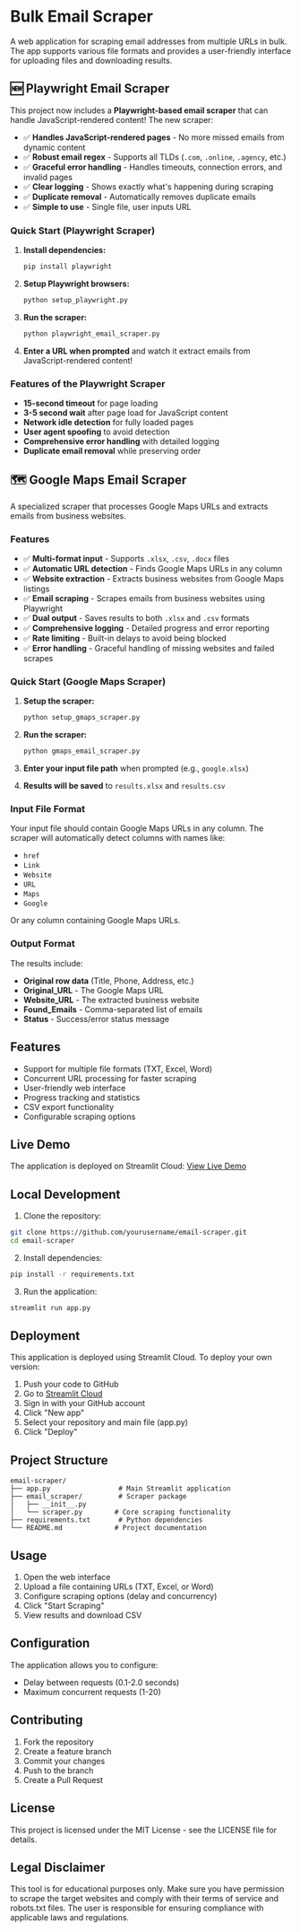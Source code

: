 # Bulk Email Scraper

A web application for scraping email addresses from multiple URLs in bulk. The app supports various file formats and provides a user-friendly interface for uploading files and downloading results.

## 🆕 Playwright Email Scraper

This project now includes a **Playwright-based email scraper** that can handle JavaScript-rendered content! The new scraper:

- ✅ **Handles JavaScript-rendered pages** - No more missed emails from dynamic content
- ✅ **Robust email regex** - Supports all TLDs (`.com`, `.online`, `.agency`, etc.)
- ✅ **Graceful error handling** - Handles timeouts, connection errors, and invalid pages
- ✅ **Clear logging** - Shows exactly what's happening during scraping
- ✅ **Duplicate removal** - Automatically removes duplicate emails
- ✅ **Simple to use** - Single file, user inputs URL

### Quick Start (Playwright Scraper)

1. **Install dependencies:**
   ```bash
   pip install playwright
   ```

2. **Setup Playwright browsers:**
   ```bash
   python setup_playwright.py
   ```

3. **Run the scraper:**
   ```bash
   python playwright_email_scraper.py
   ```

4. **Enter a URL when prompted** and watch it extract emails from JavaScript-rendered content!

### Features of the Playwright Scraper

- **15-second timeout** for page loading
- **3-5 second wait** after page load for JavaScript content
- **Network idle detection** for fully loaded pages
- **User agent spoofing** to avoid detection
- **Comprehensive error handling** with detailed logging
- **Duplicate email removal** while preserving order

## 🗺️ Google Maps Email Scraper

A specialized scraper that processes Google Maps URLs and extracts emails from business websites.

### Features

- ✅ **Multi-format input** - Supports `.xlsx`, `.csv`, `.docx` files
- ✅ **Automatic URL detection** - Finds Google Maps URLs in any column
- ✅ **Website extraction** - Extracts business websites from Google Maps listings
- ✅ **Email scraping** - Scrapes emails from business websites using Playwright
- ✅ **Dual output** - Saves results to both `.xlsx` and `.csv` formats
- ✅ **Comprehensive logging** - Detailed progress and error reporting
- ✅ **Rate limiting** - Built-in delays to avoid being blocked
- ✅ **Error handling** - Graceful handling of missing websites and failed scrapes

### Quick Start (Google Maps Scraper)

1. **Setup the scraper:**
   ```bash
   python setup_gmaps_scraper.py
   ```

2. **Run the scraper:**
   ```bash
   python gmaps_email_scraper.py
   ```

3. **Enter your input file path** when prompted (e.g., `google.xlsx`)

4. **Results will be saved** to `results.xlsx` and `results.csv`

### Input File Format

Your input file should contain Google Maps URLs in any column. The scraper will automatically detect columns with names like:
- `href`
- `Link` 
- `Website`
- `URL`
- `Maps`
- `Google`

Or any column containing Google Maps URLs.

### Output Format

The results include:
- **Original row data** (Title, Phone, Address, etc.)
- **Original_URL** - The Google Maps URL
- **Website_URL** - The extracted business website
- **Found_Emails** - Comma-separated list of emails
- **Status** - Success/error status message

## Features

- Support for multiple file formats (TXT, Excel, Word)
- Concurrent URL processing for faster scraping
- User-friendly web interface
- Progress tracking and statistics
- CSV export functionality
- Configurable scraping options

## Live Demo

The application is deployed on Streamlit Cloud:
[View Live Demo](https://your-app-name.streamlit.app)

## Local Development

1. Clone the repository:
```bash
git clone https://github.com/yourusername/email-scraper.git
cd email-scraper
```

2. Install dependencies:
```bash
pip install -r requirements.txt
```

3. Run the application:
```bash
streamlit run app.py
```

## Deployment

This application is deployed using Streamlit Cloud. To deploy your own version:

1. Push your code to GitHub
2. Go to [Streamlit Cloud](https://streamlit.io/cloud)
3. Sign in with your GitHub account
4. Click "New app"
5. Select your repository and main file (app.py)
6. Click "Deploy"

## Project Structure

```
email-scraper/
├── app.py                 # Main Streamlit application
├── email_scraper/         # Scraper package
│   ├── __init__.py
│   └── scraper.py        # Core scraping functionality
├── requirements.txt       # Python dependencies
└── README.md             # Project documentation
```

## Usage

1. Open the web interface
2. Upload a file containing URLs (TXT, Excel, or Word)
3. Configure scraping options (delay and concurrency)
4. Click "Start Scraping"
5. View results and download CSV

## Configuration

The application allows you to configure:
- Delay between requests (0.1-2.0 seconds)
- Maximum concurrent requests (1-20)

## Contributing

1. Fork the repository
2. Create a feature branch
3. Commit your changes
4. Push to the branch
5. Create a Pull Request

## License

This project is licensed under the MIT License - see the LICENSE file for details.

## Legal Disclaimer

This tool is for educational purposes only. Make sure you have permission to scrape the target websites and comply with their terms of service and robots.txt files. The user is responsible for ensuring compliance with applicable laws and regulations. 